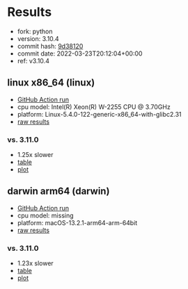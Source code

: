 # Results

- fork: python
- version: 3.10.4
- commit hash: [9d38120](https://github.com/python/cpython/commit/9d38120)
- commit date: 2022-03-23T20:12:04+00:00
- ref: v3.10.4

## linux x86_64 (linux)

- [GitHub Action run](https://github.com/faster-cpython/benchmarking/actions/runs/4194274828)
- cpu model: Intel(R) Xeon(R) W-2255 CPU @ 3.70GHz
- platform: Linux-5.4.0-122-generic-x86_64-with-glibc2.31
- [raw results](bm-20220323-linux-x86_64-python-v3.10.4-3.10.4-9d38120.json)

### vs. 3.11.0

- 1.25x slower
- [table](bm-20220323-linux-x86_64-python-v3.10.4-3.10.4-9d38120-vs-3.11.0.md)
- [plot](bm-20220323-linux-x86_64-python-v3.10.4-3.10.4-9d38120-vs-3.11.0.png)

## darwin arm64 (darwin)

- [GitHub Action run](https://github.com/faster-cpython/benchmarking/actions/runs/4491167090)
- cpu model: missing
- platform: macOS-13.2.1-arm64-arm-64bit
- [raw results](bm-20220323-darwin-arm64-python-v3.10.4-3.10.4-9d38120.json)

### vs. 3.11.0

- 1.23x slower
- [table](bm-20220323-darwin-arm64-python-v3.10.4-3.10.4-9d38120-vs-3.11.0.md)
- [plot](bm-20220323-darwin-arm64-python-v3.10.4-3.10.4-9d38120-vs-3.11.0.png)

